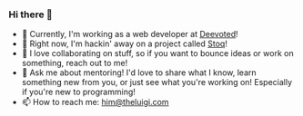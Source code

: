 ### Hi there 👋

- 🚀 Currently, I'm working as a web developer at <a href="https://deevoted.com/" target="_blank">Deevoted</a>!
- 🔭 Right now, I'm hackin' away on a project called <a href="https://thestoq.app/" target="_blank">Stoq</a>!
- 👯 I love collaborating on stuff, so if you want to bounce ideas or work on something, reach out to me!
- 💬 Ask me about mentoring! I'd love to share what I know, learn something new from you, or just see what you're working on! Especially if you're new to programming!
- 📫 How to reach me: him@theluigi.com
